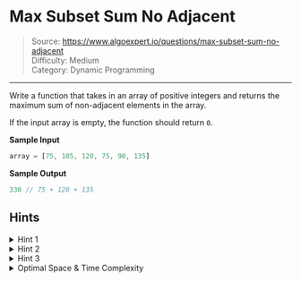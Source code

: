 # Max Subset Sum No Adjacent
> Source: https://www.algoexpert.io/questions/max-subset-sum-no-adjacent  
> Difficulty: Medium  
> Category: Dynamic Programming
---

Write a function that takes in an array of positive integers and returns the 
maximum sum of non-adjacent elements in the array.

If the input array is empty, the function should return `0`.

**Sample Input**
```ts
array = [75, 105, 120, 75, 90, 135]
```

**Sample Output**
```ts
330 // 75 + 120 + 135
```

## Hints

<details>
<summary>Hint 1</summary>
Try building an array of the same length as the input array. At each index in this new array, store the maximum sum that can be generated using no adjacent numbers located between index 0 and the current index.
</details>

<details>
<summary>Hint 2</summary>
Can you come up with a formula that relates the max sum at index i to the max 
sums at indices i - 1 and i - 2?
</details>

<details>
<summary>Hint 3</summary>
Do you really need to store the entire array mentioned in Hint #1, or can you 
somehow store just the max sums that you need at any point in time?
</details>

<details>
<summary>Optimal Space &amp; Time Complexity</summary>
O(n) time | O(1) space - where n is the length of the input array
</details>
